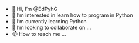 - 👋 Hi, I’m @EdPyhG
- 👀 I’m interested in learn how to program in Python 
- 🌱 I’m currently learning Python
- 💞️ I’m looking to collaborate on ...
- 📫 How to reach me ...

<!---
EdPyhG/EdPyhG is a ✨ special ✨ repository because its `README.md` (this file) appears on your GitHub profile.
You can click the Preview link to take a look at your changes.
--->

